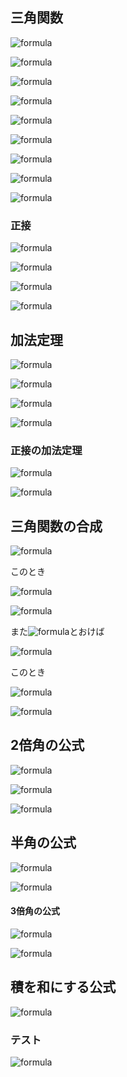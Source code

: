 
## 三角関数

![formula](https://latex.codecogs.com/gif.latex?\sin(\theta+2n\pi)=\sin\theta)

![formula](https://latex.codecogs.com/gif.latex?\cos(\theta+2n\pi)=\cos\theta)

![formula](https://latex.codecogs.com/gif.latex?\sin^{2}\theta+\cos^{2}\theta=1)

![formula](https://latex.codecogs.com/gif.latex?\sin(-\theta)=-\sin\theta)

![formula](https://latex.codecogs.com/gif.latex?\cos(-\theta)=\cos\theta)

![formula](https://latex.codecogs.com/gif.latex?\sin(\theta+\frac{\pi}{2})=\cos\theta)

![formula](https://latex.codecogs.com/gif.latex?\cos(\theta+\frac{\pi}{2})=-\sin\theta)

![formula](https://latex.codecogs.com/gif.latex?\sin(\theta+\pi)=-\sin\theta)

![formula](https://latex.codecogs.com/gif.latex?\cos(\theta+\pi)=-\cos\theta)

### 正接

![formula](https://latex.codecogs.com/gif.latex?\tan\theta=\frac{\sin\theta}{\cos\theta})

![formula](https://latex.codecogs.com/gif.latex?\tan(-\theta)=-\tan\theta)

![formula](https://latex.codecogs.com/gif.latex?\tan(\theta+n\pi)=\tan\theta)

![formula](https://latex.codecogs.com/gif.latex?1+\tan^{2}\theta=\frac{1}{\cos^{2}\theta})

## 加法定理

![formula](https://latex.codecogs.com/gif.latex?\sin(\alpha+\beta)=\sin\alpha\cos\beta+\cos\alpha\sin\beta)

![formula](https://latex.codecogs.com/gif.latex?\sin(\alpha-\beta)=\sin\alpha\cos\beta-\cos\alpha\sin\beta)

![formula](https://latex.codecogs.com/gif.latex?\cos(\alpha+\beta)=\cos\alpha\cos\beta-\sin\alpha\sin\beta)

![formula](https://latex.codecogs.com/gif.latex?\cos(\alpha-\beta)=\cos\alpha\cos\beta+\sin\alpha\sin\beta)

### 正接の加法定理

![formula](https://latex.codecogs.com/gif.latex?\tan(\alpha+\beta)=\frac{\tan\alpha+\tan\beta}{1-\tan\alpha\tan\beta})

![formula](https://latex.codecogs.com/gif.latex?\tan(\alpha-\beta)=\frac{\tan\alpha-\tan\beta}{1+\tan\alpha\tan\beta})

## 三角関数の合成

![formula](https://latex.codecogs.com/gif.latex?a\sin\theta+b\cos\theta=\sqrt{a^{2}+b^{2}}\sin(\theta+\alpha))

このとき

![formula](https://latex.codecogs.com/gif.latex?\cos\alpha=\frac{a}{\sqrt{a^2+b^2}})
     
![formula](https://latex.codecogs.com/gif.latex?\sin\alpha=\frac{b}{\sqrt{a^2+b^2}})

また![formula](https://latex.codecogs.com/gif.latex?\beta=\alpha-\frac{\pi}{2})とおけば

![formula](https://latex.codecogs.com/gif.latex?a\sin\theta+b\cos\theta=\sqrt{a^{2}+b^{2}}\cos(\theta+\beta))

このとき

![formula](https://latex.codecogs.com/gif.latex?\cos\beta=\frac{b}{\sqrt{a^2+b^2}})
     
![formula](https://latex.codecogs.com/gif.latex?\sin\beta=\frac{-a}{\sqrt{a^2+b^2}})

## 2倍角の公式

![formula](https://latex.codecogs.com/gif.latex?\sin2\theta=2\sin\theta\cos\theta)

![formula](https://latex.codecogs.com/gif.latex?\cos2\theta=\cos^2\theta-\sin^2\theta)

![formula](https://latex.codecogs.com/gif.latex?\tan2\theta=\frac{2\tan\theta}{1-\tan^2\theta})

## 半角の公式

![formula](https://latex.codecogs.com/gif.latex?\sin^2\theta=\frac{1-\cos2\theta}{2})

![formula](https://latex.codecogs.com/gif.latex?\cos^2\theta=\frac{1+\cos2\theta}{2})

#### 3倍角の公式

![formula](https://latex.codecogs.com/gif.latex?\sin3\theta=3\sin\theta-4\sin^3\theta)

![formula](https://latex.codecogs.com/gif.latex?\cos3\theta=4\cos^3\theta-3\cos\theta)

## 積を和にする公式

![formula](https://latex.codecogs.com/gif.latex?\sin\alpha\cos\beta=\farc{1}{2}(\sin(\alpha+\beta)+\sin(\alpha-\beta)))


### テスト
![formula](https://latex.codecogs.com/gif.latex?\sum_{n=1}^{N}a_n)

